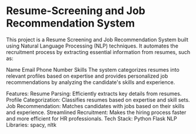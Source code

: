 # Resume-Screening and Job Recommendation System
This project is a Resume Screening and Job Recommendation System built using Natural Language Processing (NLP) techniques. It automates the recruitment process by extracting essential information from resumes, such as:

Name
Email
Phone Number
Skills
The system categorizes resumes into relevant profiles based on expertise and provides personalized job recommendations by analyzing the candidate's skills and experience.

Features:
Resume Parsing: Efficiently extracts key details from resumes.
Profile Categorization: Classifies resumes based on expertise and skill sets.
Job Recommendation: Matches candidates with jobs based on their skills and experience.
Streamlined Recruitment: Makes the hiring process faster and more efficient for HR professionals.
Tech Stack:
Python
Flask
NLP Libraries: spacy, nltk
